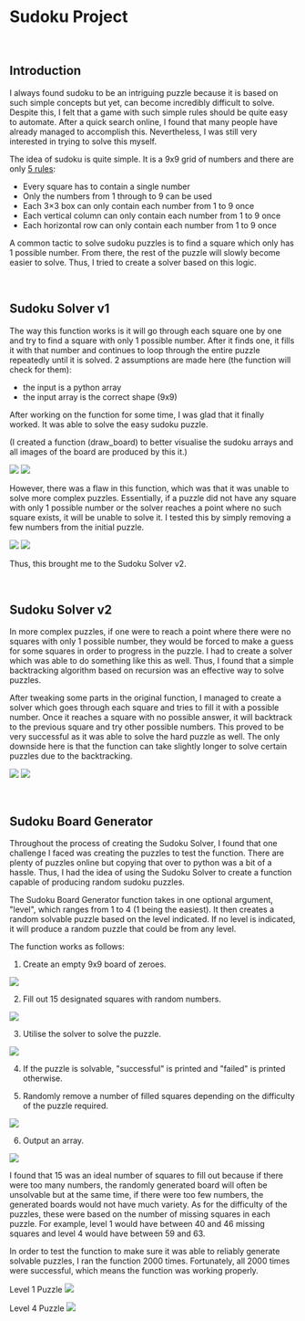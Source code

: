 # Sudoku Project

<br/>

## Introduction

I always found sudoku to be an intriguing puzzle because it is based on such simple concepts but yet, can become incredibly difficult to solve. Despite this, I felt that a game with such simple rules should be quite easy to automate. After a quick search online, I found that many people have already managed to accomplish this. Nevertheless, I was still very interested in trying to solve this myself. 

The idea of sudoku is quite simple. It is a 9x9 grid of numbers and there are only [5 rules](https://masteringsudoku.com/sudoku-rules-beginners/):

- Every square has to contain a single number
- Only the numbers from 1 through to 9 can be used
- Each 3×3 box can only contain each number from 1 to 9 once
- Each vertical column can only contain each number from 1 to 9 once
- Each horizontal row can only contain each number from 1 to 9 once

A common tactic to solve sudoku puzzles is to find a square which only has 1 possible number. From there, the rest of the puzzle will slowly become easier to solve. Thus, I tried to create a solver based on this logic.

<br/>

## Sudoku Solver v1

The way this function works is it will go through each square one by one and try to find a square with only 1 possible number. After it finds one, it fills it with that number and continues to loop through the entire puzzle repeatedly until it is solved. 2 assumptions are made here (the function will check for them):

- the input is a python array
- the input array is the correct shape (9x9)

After working on the function for some time, I was glad that it finally worked. It was able to solve the easy sudoku puzzle.

(I created a function (draw_board) to better visualise the sudoku arrays and all images of the board are produced by this it.)

<img src="Images/Easy%20Puzzle%20(unsolved).PNG">  <img src="Images/Easy%20Puzzle%20(solved).PNG">

However, there was a flaw in this function, which was that it was unable to solve more complex puzzles. Essentially, if a puzzle did not have any square with only 1 possible number or the solver reaches a point where no such square exists, it will be unable to solve it. I tested this by simply removing a few numbers from the initial puzzle.

<img src="Images/Hard%20Puzzle%20(unsolved).PNG">  <img src="Images/Hard%20Puzzle%20(failed).PNG">

Thus, this brought me to the Sudoku Solver v2.

<br/>

## Sudoku Solver v2

In more complex puzzles, if one were to reach a point where there were no squares with only 1 possible number, they would be forced to make a guess for some squares in order to progress in the puzzle. I had to create a solver which was able to do something like this as well. Thus, I found that a simple backtracking algorithm based on recursion was an effective way to solve puzzles.

After tweaking some parts in the original function, I managed to create a solver which goes through each square and tries to fill it with a possible number. Once it reaches a square with no possible answer, it will backtrack to the previous square and try other possible numbers. This proved to be very successful as it was able to solve the hard puzzle as well. The only downside here is that the function can take slightly longer to solve certain puzzles due to the backtracking.

<img src="Images/Easy%20Puzzle%20(solved).PNG">  <img src="Images/Hard%20Puzzle%20(solved).PNG">


<br/>

## Sudoku Board Generator

Throughout the process of creating the Sudoku Solver, I found that one challenge I faced was creating the puzzles to test the function. There are plenty of puzzles online but copying that over to python was a bit of a hassle. Thus, I had the idea of using the Sudoku Solver to create a function capable of producing random sudoku puzzles.

The Sudoku Board Generator function takes in one optional argument, "level", which ranges from 1 to 4 (1 being the easiest). It then creates a random solvable puzzle based on the level indicated. If no level is indicated, it will produce a random puzzle that could be from any level.

The function works as follows:

1. Create an empty 9x9 board of zeroes.

<img src="Images/Step%201%20(Board%20Generator).PNG">

2. Fill out 15 designated squares with random numbers.

<img src="Images/Step%202%20(Board%20Generator).PNG">

3. Utilise the solver to solve the puzzle.

<img src="Images/Step%203%20(Board%20Generator).PNG">

4. If the puzzle is solvable, "successful" is printed and "failed" is printed otherwise.

5. Randomly remove a number of filled squares depending on the difficulty of the puzzle required.

<img src="Images/Step%205%20(Board%20Generator).PNG">

6. Output an array.

<img src="Images/Final%20Output.PNG">


I found that 15 was an ideal number of squares to fill out because if there were too many numbers, the randomly generated board will often be unsolvable but at the same time, if there were too few numbers, the generated boards would not have much variety. As for the difficulty of the puzzles, these were based on the number of missing squares in each puzzle. For example, level 1 would have between 40 and 46 missing squares and level 4 would have between 59 and 63.

In order to test the function to make sure it was able to reliably generate solvable puzzles, I ran the function 2000 times. Fortunately, all 2000 times were successful, which means the function was working properly.

Level 1 Puzzle
<img src="Images/Level%201%20Puzzle.PNG">

Level 4 Puzzle
<img src="Images/Level%204%20Puzzle.PNG">

